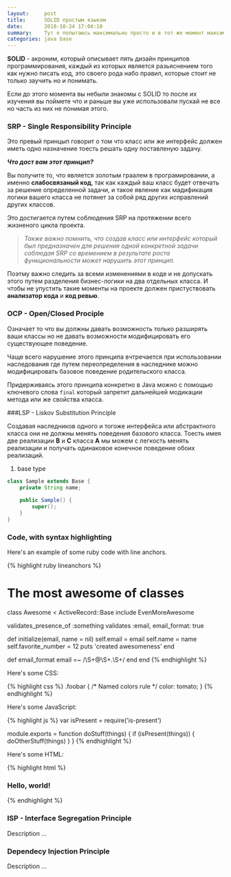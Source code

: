 ```yaml
---
layout:     post
title:      SOLID простым языком
date:       2018-10-24 17:04:10
summary:    Тут я попытаюсь максимально просто и в тот же момент максимально информативно вам пояснить что же такое SOLID и почему вам его нужно знать.
categories: java base
---
```


**SOLID** - акроним, который описывает пять дизайн принципов программирования, каждый из которых является разьяснением 
того как нужно писать код, это своего рода набо правил, которые стоит не только заучить но и понимать.

Если до этого момента вы небыли знакомы с SOLID то после их изучения вы поймете что и раньше вы уже использовали 
пускай не все но часть из них не понимая этого.

### SRP - Single Responsibility Principle

Это превый принцып говорит о том что класс или же интерфейс должен иметь одно назначение тоесть решать одну поставленую задачу.

***Что даст вам этот принцип?***

Вы получите то, что является золотым граалем в програмировании, а именно **слабосвязаный код**, так как каждый ваш класс будет отвечать за решение определенной задачи, и такое явление как мадификация логики вашего класса не потянет за собой ряд других исправлений других классов.

Это достигается путем соблюдения SRP на протяжении всего жизненого цикла проекта.

> *Также важно помнить, что создав класс или интерфейс который был предназначен для решения одной конкретной задачи соблюдая SRP со времением в результате роста функциональности может нарушить этот принцип.* 

Поэтму важно следить за всеми изменениями в коде и не допускать этого путем разделения бизнес-логики на два отдельных класса. И чтобы не упустить такие моменты на проекте должен пристуствовать **анализатор кода** и **код ревью**.

### OCP - Open/Closed Prociple

Означает то что вы должны давать возможность только разширять ваши классы но не давать возможности модифицировать его существующее поведение.

Чаще всего нарушение этого принципа вчтречается при использовании наследования где путем переопределения в наследнике можно модифицировать базовое поведение родительского класса.

Придерживаясь этого принципа конкретно в Java можно с помощью ключевого слова `final` который запретит дальнейшей модикации метода или же свойства класса.

###LSP - Liskov Substitution Principle

Создавая наследников одного и тогоже интерфейса или абстрактного класса они не должны менять поведения базового класса. Тоесть имея две реализации **B** и **C** класса **A** мы можем с легкость менять реализации и получать одинаковое конечное поведение обоих реализаций.

1) base type

```java
class Sample extends Base {
    private String name;
  
	public Sample() {
        super();
    }
}
```

### Code, with syntax highlighting

Here's an example of some ruby code with line anchors.

{% highlight ruby lineanchors %}
# The most awesome of classes
class Awesome < ActiveRecord::Base
  include EvenMoreAwesome

  validates_presence_of :something
  validates :email, email_format: true

  def initialize(email, name = nil)
    self.email = email
    self.name = name
    self.favorite_number = 12
    puts 'created awesomeness'
  end

  def email_format
    email =~ /\S+@\S+\.\S+/
  end
end
{% endhighlight %}

Here's some CSS:

{% highlight css %}
.foobar {
  /* Named colors rule */
  color: tomato;
}
{% endhighlight %}

Here's some JavaScript:

{% highlight js %}
var isPresent = require('is-present')

module.exports = function doStuff(things) {
  if (isPresent(things)) {
    doOtherStuff(things)
  }
}
{% endhighlight %}

Here's some HTML:

{% highlight html %}
<div class="m0 p0 bg-blue white">
  <h3 class="h1">Hello, world!</h3>
</div>
{% endhighlight %}



### ISP - Interface Segregation Principle

Description ...

### Dependecy Injection Principle

Description ...